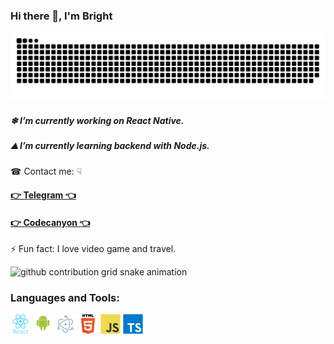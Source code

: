 ### Hi there 👋, I'm Bright

<img src="images/github-user-contribution.svg" alt="react" />
<p>
<h5>❄ I’m currently working on React Native.</h5>
<h5>⛰︎ I’m currently learning backend with Node.js.</h5>
</p>

☎ Contact me: ☟

   <h4><strong><a href="https://t.me/BrightKieu">👉 Telegram 👈</a></strong></h4>
   <h4><strong><a href="https://codecanyon.net/user/brightteam">👉 Codecanyon 👈</a></strong></h4>
 
⚡ Fun fact: I love video game and travel.

<picture>
  <source media="(prefers-color-scheme: dark)" srcset="https://raw.githubusercontent.com/kbqdev/kbqdev/output/github-contribution-grid-snake-dark.svg">
  <source media="(prefers-color-scheme: light)" srcset="https://raw.githubusercontent.com/kbqdev/kbqdev/output/github-contribution-grid-snake.svg">
  <img alt="github contribution grid snake animation" src="https://raw.githubusercontent.com/kbqdev/kbqdev/output/github-contribution-grid-snake.svg">
</picture>

### Languages and Tools:
<p align="left">
<img src="https://raw.githubusercontent.com/devicons/devicon/master/icons/react/react-original-wordmark.svg" alt="react" width="32" height="32"/>
<img src="https://raw.githubusercontent.com/devicons/devicon/master/icons/android/android-original-wordmark.svg" alt="android" width="32" height="32"/>
<img src="https://raw.githubusercontent.com/devicons/devicon/master/icons/electron/electron-original.svg" alt="electron" width="32" height="32"/>
<img src="https://raw.githubusercontent.com/devicons/devicon/master/icons/html5/html5-original-wordmark.svg" alt="html5" width="32" height="32"/>
<img src="https://raw.githubusercontent.com/devicons/devicon/master/icons/javascript/javascript-original.svg" alt="javascript" width="32" height="32"/>
<img src="https://raw.githubusercontent.com/devicons/devicon/master/icons/typescript/typescript-original.svg" alt="typescript" width="32" height="32"/>
</p>
